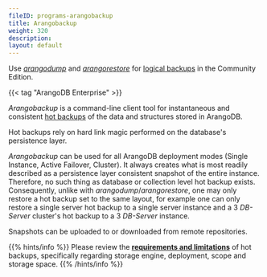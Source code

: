 ```yaml
---
fileID: programs-arangobackup
title: Arangobackup
weight: 320
description: 
layout: default
---
```

Use [_arangodump_](../arangodump/) and
[_arangorestore_](../arangorestore/) for
[logical backups](../../backup-restore/#logical-backups) in the Community Edition.

{{< tag "ArangoDB Enterprise" >}}

_Arangobackup_ is a command-line client tool for instantaneous and
consistent [hot backups](../../backup-restore/#hot-backups) of the data and
structures stored in ArangoDB.

Hot backups rely on hard link magic performed on the database's
persistence layer.

_Arangobackup_ can be used for all ArangoDB deployment modes
(Single Instance, Active Failover, Cluster). It always creates what
is most readily described as a persistence layer consistent snapshot
of the entire instance. Therefore, no such thing as database or
collection level hot backup exists. Consequently, unlike with
_arangodump_/_arangorestore_, one may only restore a hot backup set to
the same layout, for example one can only restore a single server hot backup 
to a single server instance and a 3 _DB-Server_ cluster's hot backup to a 3
_DB-Server_ instance.

Snapshots can be uploaded to or downloaded from remote repositories.

{{% hints/info %}}
Please review the
[**requirements and limitations**](../../backup-restore/#hot-backup-limitations)
of hot backups, specifically regarding storage engine, deployment, scope
and storage space.
{{% /hints/info %}}
